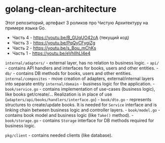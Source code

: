 # golang-clean-architecture

Этот репозиторий, артефакт 3 роликов про Чистую Архитектуру на примере языка Go.

- Часть 4 - https://youtu.be/B_GUqUO42cA (текущий код)
- Часть 3 - https://youtu.be/PqQyCFygiZg
- Часть 2 - https://youtu.be/s_Bou_mChKs
- Часть 1 - https://youtu.be/eVhIlhLl4e4

`internal/adapters/` - external layer, has no relation to business logic.
    - `api/` - contains API handlers and interfaces for books, users and other entities.
    - `db/` - contains DB methods for books, users and other entities.
`internal/composites` - move creation of adapters, external/internal layers into separate entity
`internal/domain` - business logic for the application.
    - `book/service.go` - contains implementation of use-cases (business logic), like books get/create/... Realization is in place of use (`adapters/api/books/handlers/interface.go`) 
    - `book/dto.go` - represents structures to create/update books. It is needed for `Service` interface and is linking chain between business logic and controller layers.
    - `book/model.go` - contains book model and business logic (like `Take()` method). 
    - `book/storage.go` - contains `Storage` interface for DB methods required for business logic.

`pkg/client` - contains needed clients (like database).
